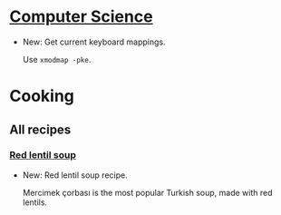# [Computer Science](keyboard.md)

* New: Get current keyboard mappings.

    Use `xmodmap -pke`.
    

# Cooking

## All recipes

### [Red lentil soup](red_lentil_soup.md)

* New: Red lentil soup recipe.

    Mercimek çorbası is the most popular Turkish soup, made with red lentils.
